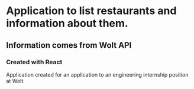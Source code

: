 # Application to list restaurants and information about them.
## Information comes from Wolt API
### Created with React
Application created for an application to an engineering internship position at Wolt.
